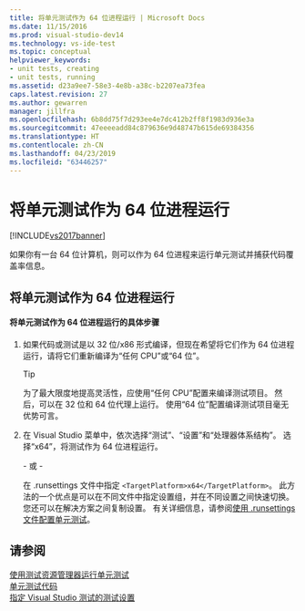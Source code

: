 ```yaml
---
title: 将单元测试作为 64 位进程运行 | Microsoft Docs
ms.date: 11/15/2016
ms.prod: visual-studio-dev14
ms.technology: vs-ide-test
ms.topic: conceptual
helpviewer_keywords:
- unit tests, creating
- unit tests, running
ms.assetid: d23a9ee7-58e3-4e8b-a38c-b2207ea73fea
caps.latest.revision: 27
ms.author: gewarren
manager: jillfra
ms.openlocfilehash: 6b8dd75f7d293ee4e7dc412b2ff8f1983d936e3a
ms.sourcegitcommit: 47eeeeadd84c879636e9d48747b615de69384356
ms.translationtype: HT
ms.contentlocale: zh-CN
ms.lasthandoff: 04/23/2019
ms.locfileid: "63446257"
---
```

# <a name="run-a-unit-test-as-a-64-bit-process"></a>将单元测试作为 64 位进程运行
[!INCLUDE[vs2017banner](../includes/vs2017banner.md)]

如果你有一台 64 位计算机，则可以作为 64 位进程来运行单元测试并捕获代码覆盖率信息。  
  
## <a name="running-a-unit-test-as-a-64-bit-process"></a>将单元测试作为 64 位进程运行  
  
#### <a name="to-run-a-unit-test-as-a-64-bit-process"></a>将单元测试作为 64 位进程运行的具体步骤  
  
1. 如果代码或测试是以 32 位/x86 形式编译，但现在希望将它们作为 64 位进程运行，请将它们重新编译为“任何 CPU”或“64 位”。  
  
    > [!TIP]
    > 为了最大限度地提高灵活性，应使用“任何 CPU”配置来编译测试项目。 然后，可以在 32 位和 64 位代理上运行。 使用“64 位”配置编译测试项目毫无优势可言。  
  
2. 在 Visual Studio 菜单中，依次选择“测试”、“设置”和“处理器体系结构”。 选择“x64”，将测试作为 64 位进程运行。  
  
     \- 或 -  
  
     在 .runsettings 文件中指定 `<TargetPlatform>x64</TargetPlatform>`。 此方法的一个优点是可以在不同文件中指定设置组，并在不同设置之间快速切换。 您还可以在解决方案之间复制设置。 有关详细信息，请参阅[使用 .runsettings 文件配置单元测试](../test/configure-unit-tests-by-using-a-dot-runsettings-file.md)。  
  
## <a name="see-also"></a>请参阅  
 [使用测试资源管理器运行单元测试](../test/run-unit-tests-with-test-explorer.md)   
 [单元测试代码](../test/unit-test-your-code.md)   
 [指定 Visual Studio 测试的测试设置](http://msdn.microsoft.com/library/0c15317e-80c6-4317-aed3-82b8e15e3901)
